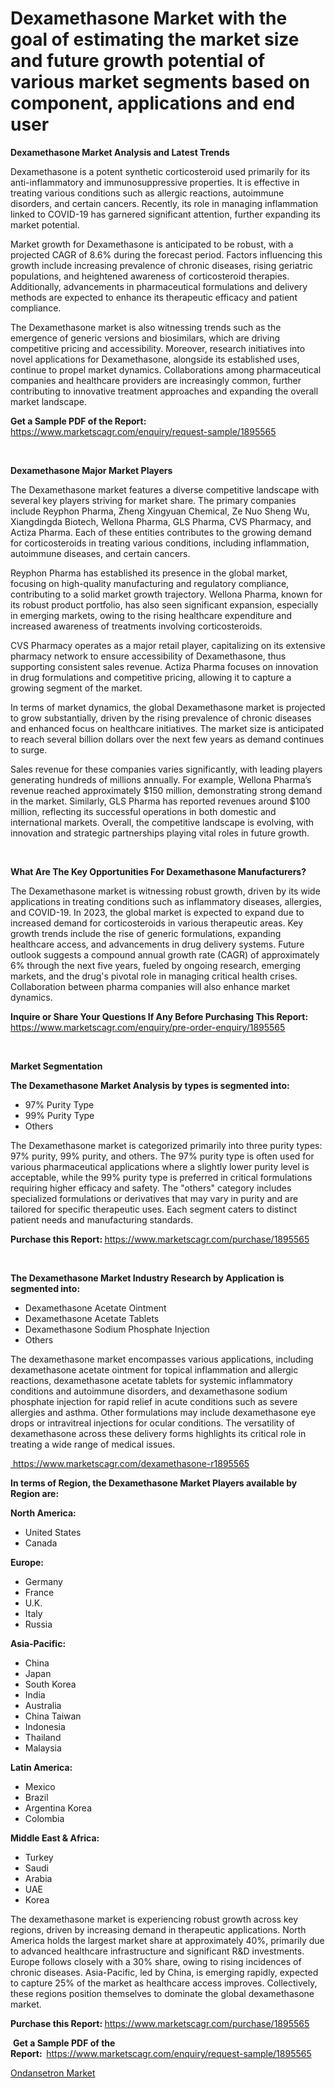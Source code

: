 <p><h1>Dexamethasone Market with the goal of estimating the market size and future growth potential of various market segments based on component, applications and end user</h1></p><p><strong>Dexamethasone Market Analysis and Latest Trends</strong></p>
<p><p>Dexamethasone is a potent synthetic corticosteroid used primarily for its anti-inflammatory and immunosuppressive properties. It is effective in treating various conditions such as allergic reactions, autoimmune disorders, and certain cancers. Recently, its role in managing inflammation linked to COVID-19 has garnered significant attention, further expanding its market potential.</p><p>Market growth for Dexamethasone is anticipated to be robust, with a projected CAGR of 8.6% during the forecast period. Factors influencing this growth include increasing prevalence of chronic diseases, rising geriatric populations, and heightened awareness of corticosteroid therapies. Additionally, advancements in pharmaceutical formulations and delivery methods are expected to enhance its therapeutic efficacy and patient compliance.</p><p>The Dexamethasone market is also witnessing trends such as the emergence of generic versions and biosimilars, which are driving competitive pricing and accessibility. Moreover, research initiatives into novel applications for Dexamethasone, alongside its established uses, continue to propel market dynamics. Collaborations among pharmaceutical companies and healthcare providers are increasingly common, further contributing to innovative treatment approaches and expanding the overall market landscape.</p></p>
<p><strong>Get a Sample PDF of the Report:&nbsp;</strong> <a href="https://www.marketscagr.com/enquiry/request-sample/1895565?utm_campaign=2271&utm_medium=2&utm_source=Github&utm_content=ia&utm_term=08032025&utm_id=dexamethasone">https://www.marketscagr.com/enquiry/request-sample/1895565</a></p>
<p>&nbsp;</p>
<p><strong>Dexamethasone Major Market Players</strong></p>
<p><p>The Dexamethasone market features a diverse competitive landscape with several key players striving for market share. The primary companies include Reyphon Pharma, Zheng Xingyuan Chemical, Ze Nuo Sheng Wu, Xiangdingda Biotech, Wellona Pharma, GLS Pharma, CVS Pharmacy, and Actiza Pharma. Each of these entities contributes to the growing demand for corticosteroids in treating various conditions, including inflammation, autoimmune diseases, and certain cancers.</p><p>Reyphon Pharma has established its presence in the global market, focusing on high-quality manufacturing and regulatory compliance, contributing to a solid market growth trajectory. Wellona Pharma, known for its robust product portfolio, has also seen significant expansion, especially in emerging markets, owing to the rising healthcare expenditure and increased awareness of treatments involving corticosteroids.</p><p>CVS Pharmacy operates as a major retail player, capitalizing on its extensive pharmacy network to ensure accessibility of Dexamethasone, thus supporting consistent sales revenue. Actiza Pharma focuses on innovation in drug formulations and competitive pricing, allowing it to capture a growing segment of the market.</p><p>In terms of market dynamics, the global Dexamethasone market is projected to grow substantially, driven by the rising prevalence of chronic diseases and enhanced focus on healthcare initiatives. The market size is anticipated to reach several billion dollars over the next few years as demand continues to surge.</p><p>Sales revenue for these companies varies significantly, with leading players generating hundreds of millions annually. For example, Wellona Pharma’s revenue reached approximately $150 million, demonstrating strong demand in the market. Similarly, GLS Pharma has reported revenues around $100 million, reflecting its successful operations in both domestic and international markets. Overall, the competitive landscape is evolving, with innovation and strategic partnerships playing vital roles in future growth.</p></p>
<p>&nbsp;</p>
<p><strong>What Are The Key Opportunities For Dexamethasone Manufacturers?</strong></p>
<p><p>The Dexamethasone market is witnessing robust growth, driven by its wide applications in treating conditions such as inflammatory diseases, allergies, and COVID-19. In 2023, the global market is expected to expand due to increased demand for corticosteroids in various therapeutic areas. Key growth trends include the rise of generic formulations, expanding healthcare access, and advancements in drug delivery systems. Future outlook suggests a compound annual growth rate (CAGR) of approximately 6% through the next five years, fueled by ongoing research, emerging markets, and the drug's pivotal role in managing critical health crises. Collaboration between pharma companies will also enhance market dynamics.</p></p>
<p><strong>Inquire or Share Your Questions If Any Before Purchasing This Report:</strong> <a href="https://www.marketscagr.com/enquiry/pre-order-enquiry/1895565?utm_campaign=2271&utm_medium=2&utm_source=Github&utm_content=ia&utm_term=08032025&utm_id=dexamethasone">https://www.marketscagr.com/enquiry/pre-order-enquiry/1895565</a></p>
<p>&nbsp;</p>
<p><strong>Market Segmentation</strong></p>
<p><strong>The Dexamethasone Market Analysis by types is segmented into:</strong></p>
<p><ul><li>97% Purity Type</li><li>99% Purity Type</li><li>Others</li></ul></p>
<p><p>The Dexamethasone market is categorized primarily into three purity types: 97% purity, 99% purity, and others. The 97% purity type is often used for various pharmaceutical applications where a slightly lower purity level is acceptable, while the 99% purity type is preferred in critical formulations requiring higher efficacy and safety. The "others" category includes specialized formulations or derivatives that may vary in purity and are tailored for specific therapeutic uses. Each segment caters to distinct patient needs and manufacturing standards.</p></p>
<p><strong>Purchase this Report:&nbsp;</strong><a href="https://www.marketscagr.com/purchase/1895565?utm_campaign=2271&utm_medium=2&utm_source=Github&utm_content=ia&utm_term=08032025&utm_id=dexamethasone">https://www.marketscagr.com/purchase/1895565</a></p>
<p>&nbsp;</p>
<p><strong>The Dexamethasone Market Industry Research by Application is segmented into:</strong></p>
<p><ul><li>Dexamethasone Acetate Ointment</li><li>Dexamethasone Acetate Tablets</li><li>Dexamethasone Sodium Phosphate Injection</li><li>Others</li></ul></p>
<p><p>The dexamethasone market encompasses various applications, including dexamethasone acetate ointment for topical inflammation and allergic reactions, dexamethasone acetate tablets for systemic inflammatory conditions and autoimmune disorders, and dexamethasone sodium phosphate injection for rapid relief in acute conditions such as severe allergies and asthma. Other formulations may include dexamethasone eye drops or intravitreal injections for ocular conditions. The versatility of dexamethasone across these delivery forms highlights its critical role in treating a wide range of medical issues.</p></p>
<p><a href="https://www.marketscagr.com/dexamethasone-r1895565?utm_campaign=2271&utm_medium=2&utm_source=Github&utm_content=ia&utm_term=08032025&utm_id=dexamethasone">&nbsp;https://www.marketscagr.com/dexamethasone-r1895565</a></p>
<p><strong>In terms of Region, the Dexamethasone Market Players available by Region are:</strong></p>
<p>
    <p> <strong> North America: </strong>
        <ul>
            <li>United States</li>
            <li>Canada</li>
        </ul>
        </p> 
    <p> <strong> Europe: </strong>
        <ul>
            <li>Germany</li>
            <li>France</li>
            <li>U.K.</li>
            <li>Italy</li>
            <li>Russia</li>
        </ul>
        </p> 
    <p> <strong> Asia-Pacific: </strong>
        <ul>
            <li>China</li>
            <li>Japan</li>
            <li>South Korea</li>
            <li>India</li>
            <li>Australia</li>
            <li>China Taiwan</li>
            <li>Indonesia</li>
            <li>Thailand</li>
            <li>Malaysia</li>
        </ul>
        </p> 
    <p> <strong> Latin America: </strong>
        <ul>
            <li>Mexico</li>
            <li>Brazil</li>
            <li>Argentina Korea</li>
            <li>Colombia</li>
        </ul>
        </p> 
    <p> <strong> Middle East & Africa: </strong>
        <ul>
            <li>Turkey</li>
            <li>Saudi</li>
            <li>Arabia</li>
            <li>UAE</li>
            <li>Korea</li>
        </ul>
    </p>
    </p>
<p><p>The dexamethasone market is experiencing robust growth across key regions, driven by increasing demand in therapeutic applications. North America holds the largest market share at approximately 40%, primarily due to advanced healthcare infrastructure and significant R&D investments. Europe follows closely with a 30% share, owing to rising incidences of chronic diseases. Asia-Pacific, led by China, is emerging rapidly, expected to capture 25% of the market as healthcare access improves. Collectively, these regions position themselves to dominate the global dexamethasone market.</p></p>
<p><strong>Purchase this Report: </strong><a href="https://www.marketscagr.com/purchase/1895565?utm_campaign=2271&utm_medium=2&utm_source=Github&utm_content=ia&utm_term=08032025&utm_id=dexamethasone">https://www.marketscagr.com/purchase/1895565</a></p>
<p>&nbsp;<strong>Get a Sample PDF of the Report:&nbsp;&nbsp;</strong><a href="https://www.marketscagr.com/enquiry/request-sample/1895565?utm_campaign=2271&utm_medium=2&utm_source=Github&utm_content=ia&utm_term=08032025&utm_id=dexamethasone">https://www.marketscagr.com/enquiry/request-sample/1895565</a></p>
<p><strong></strong></p>
<p><p><a href="https://github.com/hammelximalschid/Market-Research-Report-List-1/blob/main/ondansetron-market.md?utm_campaign=2271&utm_medium=2&utm_source=Github&utm_content=ia&utm_term=08032025&utm_id=dexamethasone">Ondansetron Market</a></p></p>